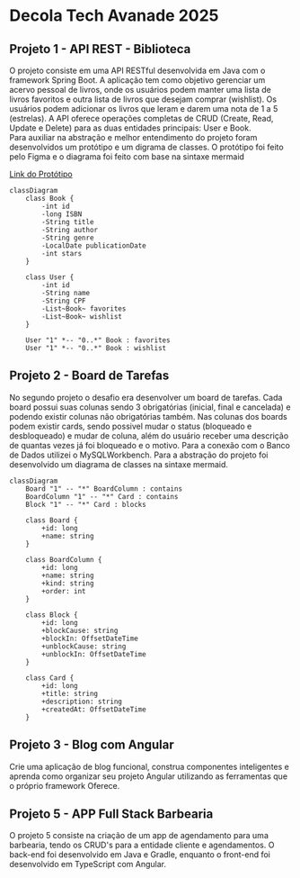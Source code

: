 # Decola Tech Avanade 2025
## Projeto 1 - API REST - Biblioteca 
<p>O projeto consiste em uma API RESTful desenvolvida em Java com o framework Spring Boot. A aplicação tem como objetivo gerenciar um acervo pessoal de livros, onde os usuários podem manter uma lista de livros favoritos e outra lista de livros que desejam comprar (wishlist). Os usuários podem adicionar os livros que leram e darem uma nota de 1 a 5 (estrelas). A API oferece operações completas de CRUD (Create, Read, Update e Delete) para as duas entidades principais: User e Book. 
<br>Para auxiliar na abstração e melhor entendimento do projeto foram desenvolvidos um protótipo e um digrama de classes. O protótipo foi feito pelo Figma e o diagrama foi feito com base na sintaxe mermaid</p>
<a href="https://drive.google.com/file/d/1ROQKl-DViSmt8UlK6o8ymMHjD2BxGrDO/view?usp=sharing">Link do Protótipo</a> 

```mermaid
classDiagram
    class Book {
        -int id
        -long ISBN
        -String title
        -String author
        -String genre
        -LocalDate publicationDate
        -int stars
    }

    class User {
        -int id
        -String name
        -String CPF
        -List~Book~ favorites
        -List~Book~ wishlist
    }

    User "1" *-- "0..*" Book : favorites
    User "1" *-- "0..*" Book : wishlist
````

## Projeto 2 - Board de Tarefas 
No segundo projeto o desafio era desenvolver um board de tarefas. Cada board possui suas colunas sendo 3 obrigatórias (inicial, final e cancelada) e podendo existir colunas não obrigatórias também. Nas colunas dos boards podem existir cards, sendo possivel mudar o status (bloqueado e desbloqueado) e mudar de coluna, além do usuário receber uma descrição de quantas vezes já foi bloqueado e o motivo. Para a conexão com o Banco de Dados utilizei o MySQLWorkbench. Para a abstração do projeto foi desenvolvido um diagrama de classes na sintaxe mermaid.

```mermaid
classDiagram
    Board "1" -- "*" BoardColumn : contains
    BoardColumn "1" -- "*" Card : contains
    Block "1" -- "*" Card : blocks
    
    class Board {
        +id: long
        +name: string
    }
    
    class BoardColumn {
        +id: long
        +name: string
        +kind: string
        +order: int
    }
    
    class Block {
        +id: long
        +blockCause: string
        +blockIn: OffsetDateTime
        +unblockCause: string
        +unblockIn: OffsetDateTime
    }
    
    class Card {
        +id: long
        +title: string
        +description: string
        +createdAt: OffsetDateTime
    }
```

## Projeto 3 - Blog com Angular
Crie uma aplicação de blog funcional, construa componentes inteligentes e aprenda como organizar seu projeto Angular utilizando as ferramentas que o próprio framework Oferece.

## Projeto 5 - APP Full Stack Barbearia
O projeto 5 consiste na criação de um app de agendamento para uma barbearia, tendo os CRUD's para a entidade cliente e agendamentos. O back-end foi desenvolvido em Java e Gradle, enquanto o front-end foi desenvolvido em TypeScript com Angular.
